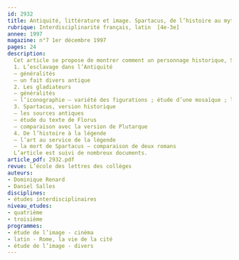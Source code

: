 ```yaml
---
id: 2932
title: Antiquité, littérature et image. Spartacus, de l’histoire au mythe  (1/2)
rubrique: Interdisciplinarité français, latin  [4e-3e]
annee: 1997
magazine: n°7 1er décembre 1997
pages: 24
description: 
  Cet article se propose de montrer comment un personnage historique, Spartacus, est devenu un mythe qui fonctionne encore aujourd’hui. Il aborde ce personnage à travers des documents écrits et visuels sur les gladiateurs, ainsi que des textes historiques sur la vie de Spartacus, et étudie aussi des extraits de romans, et de films inspirés plus ou moins directement par Spartacus.
  1. L’esclavage dans l’Antiquité
  – généralités
  – un fait divers antique
  2. Les gladiateurs
  – généralités
  – l’iconographie – variété des figurations ; étude d’une mosaïque ; la parodie – Astérix
  3. Spartacus, version historique
  – les sources antiques
  – étude du texte de Florus
  – comparaison avec la version de Plutarque
  4. De l’histoire à la légende
  – l’art au service de la légende
  – la mort de Spartacus – comparaison de deux romans
  L’article est suivi de nombreux documents.
article_pdf: 2932.pdf
revue: L’école des lettres des collèges
auteurs:
- Dominique Renard
- Daniel Salles
disciplines:
- études interdisciplinaires
niveau_etudes:
- quatrième
- troisième
programmes:
- étude de l’image - cinéma
- latin - Rome, la vie de la cité
- étude de l’image - divers
---
```

